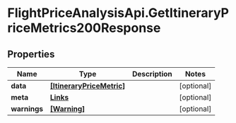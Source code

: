 # FlightPriceAnalysisApi.GetItineraryPriceMetrics200Response

## Properties

Name | Type | Description | Notes
------------ | ------------- | ------------- | -------------
**data** | [**[ItineraryPriceMetric]**](ItineraryPriceMetric.md) |  | [optional] 
**meta** | [**Links**](Links.md) |  | [optional] 
**warnings** | [**[Warning]**](Warning.md) |  | [optional] 


